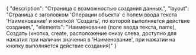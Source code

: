 {
"description": "Страница с возможностью создания данных.",
"layout": "Страница с заголовком 'Операции объекта' с полем ввода текста 'Наименование' и кнопкой 'Создать', по которой выполняется действие создания.",
"elements": "Наименование (поле ввода текста, name),
Создать (кнопка, create, расположение снизу слева, доступно для нажатия при наличии значения в 'Наименование', при нажатии на кнопку выполняется действие создания)"
}